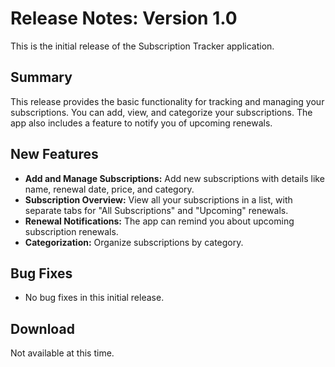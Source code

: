 # Release Notes: Version 1.0

This is the initial release of the Subscription Tracker application.

## Summary

This release provides the basic functionality for tracking and managing your subscriptions. You can add, view, and categorize your subscriptions. The app also includes a feature to notify you of upcoming renewals.

## New Features

*   **Add and Manage Subscriptions:** Add new subscriptions with details like name, renewal date, price, and category.
*   **Subscription Overview:** View all your subscriptions in a list, with separate tabs for "All Subscriptions" and "Upcoming" renewals.
*   **Renewal Notifications:** The app can remind you about upcoming subscription renewals.
*   **Categorization:** Organize subscriptions by category.

## Bug Fixes

*   No bug fixes in this initial release.

## Download

Not available at this time.
